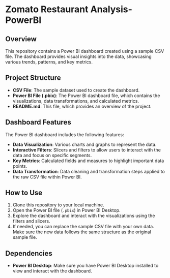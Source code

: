 # Zomato Restaurant Analysis-PowerBI

## Overview
This repository contains a Power BI dashboard created using a sample CSV file. The dashboard provides visual insights into the data, showcasing various trends, patterns, and key metrics.

## Project Structure
- **CSV File**: The sample dataset used to create the dashboard.
- **Power BI File (.pbix)**: The Power BI dashboard file, which contains the visualizations, data transformations, and calculated metrics.
- **README.md**: This file, which provides an overview of the project.

## Dashboard Features
The Power BI dashboard includes the following features:
- **Data Visualization**: Various charts and graphs to represent the data.
- **Interactive Filters**: Slicers and filters to allow users to interact with the data and focus on specific segments.
- **Key Metrics**: Calculated fields and measures to highlight important data points.
- **Data Transformation**: Data cleaning and transformation steps applied to the raw CSV file within Power BI.

## How to Use
1. Clone this repository to your local machine.
2. Open the Power BI file (`.pbix`) in Power BI Desktop.
3. Explore the dashboard and interact with the visualizations using the filters and slicers.
4. If needed, you can replace the sample CSV file with your own data. Make sure the new data follows the same structure as the original sample file.

## Dependencies
- **Power BI Desktop**: Make sure you have Power BI Desktop installed to view and interact with the dashboard.
